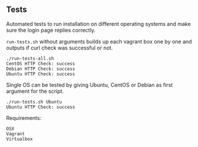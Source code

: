 ## Tests

Automated tests to run installation on different operating systems and make sure the login page replies correctly.

`run-tests.sh` without arguments builds up each vagrant box one by one and outputs if curl check was successful or not.

```
./run-tests-all.sh
CentOS HTTP Check: success
Debian HTTP Check: success
Ubuntu HTTP Check: success
```

Single OS can be tested by giving Ubuntu, CentOS or Debian as first argument for the script.

```
./run-tests.sh Ubuntu
Ubuntu HTTP Check: success
```

Requirements:
```
OSX
Vagrant
Virtualbox
````
